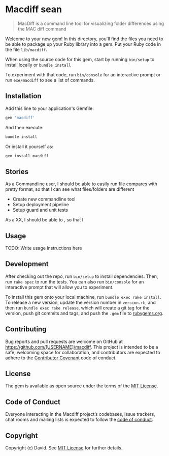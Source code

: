 # Macdiff sean

> MacDiff is a command line tool for visualizing folder differences using the MAC diff command

Welcome to your new gem! In this directory, you'll find the files you need to be able to package up your Ruby library into a gem. Put your Ruby code in the file `lib/macdiff`.

When using the source code for this gem, start by running `bin/setup` to install locally or `bundle install`

To experiment with that code, run `bin/console` for an interactive prompt or run `exe/macdiff` to see a list of commands.

## Installation

Add this line to your application's Gemfile:

```ruby
gem 'macdiff'
```

And then execute:

```bash
bundle install
```

Or install it yourself as:

```bash
gem install macdiff
```

## Stories


As a Commandline user, I should be able to easily run file compares with pretty format, so that I can see what files/folders are different

- Create new commandline tool
- Setup deployment pipeline
- Setup guard and unit tests


As a XX, I should be able to , so that I



## Usage

TODO: Write usage instructions here

## Development

After checking out the repo, run `bin/setup` to install dependencies. Then, run `rake spec` to run the tests. You can also run `bin/console` for an interactive prompt that will allow you to experiment.

To install this gem onto your local machine, run `bundle exec rake install`. To release a new version, update the version number in `version.rb`, and then run `bundle exec rake release`, which will create a git tag for the version, push git commits and tags, and push the `.gem` file to [rubygems.org](https://rubygems.org).

## Contributing

Bug reports and pull requests are welcome on GitHub at https://github.com/[USERNAME]/macdiff. This project is intended to be a safe, welcoming space for collaboration, and contributors are expected to adhere to the [Contributor Covenant](http://contributor-covenant.org) code of conduct.

## License

The gem is available as open source under the terms of the [MIT License](https://opensource.org/licenses/MIT).

## Code of Conduct

Everyone interacting in the Macdiff project’s codebases, issue trackers, chat rooms and mailing lists is expected to follow the [code of conduct](https://github.com/[USERNAME]/macdiff/blob/master/CODE_OF_CONDUCT.md).

## Copyright

Copyright (c) David. See [MIT License](LICENSE.txt) for further details.
